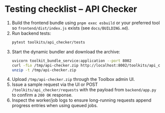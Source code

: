 # Testing checklist – API Checker

1. Build the frontend bundle using `pnpm exec esbuild` or your preferred tool so
   `frontend/dist/index.js` exists (see `docs/BUILDING.md`).
2. Run backend tests:
   ```bash
   pytest toolkits/api_checker/tests
   ```
3. Start the dynamic bundler and download the archive:
   ```bash
   uvicorn toolkit_bundle_service:application --port 8002
   curl -fLo /tmp/api-checker.zip http://localhost:8002/toolkits/api_checker/bundle.zip
   unzip -t /tmp/api-checker.zip
   ```
4. Upload `/tmp/api-checker.zip` through the Toolbox admin UI.
5. Issue a sample request via the UI or POST `/toolkits/api_checker/requests`
   with the payload from `backend/app.py` to confirm a `200 OK` response.
6. Inspect the worker/job logs to ensure long-running requests append progress
   entries when using queued jobs.

